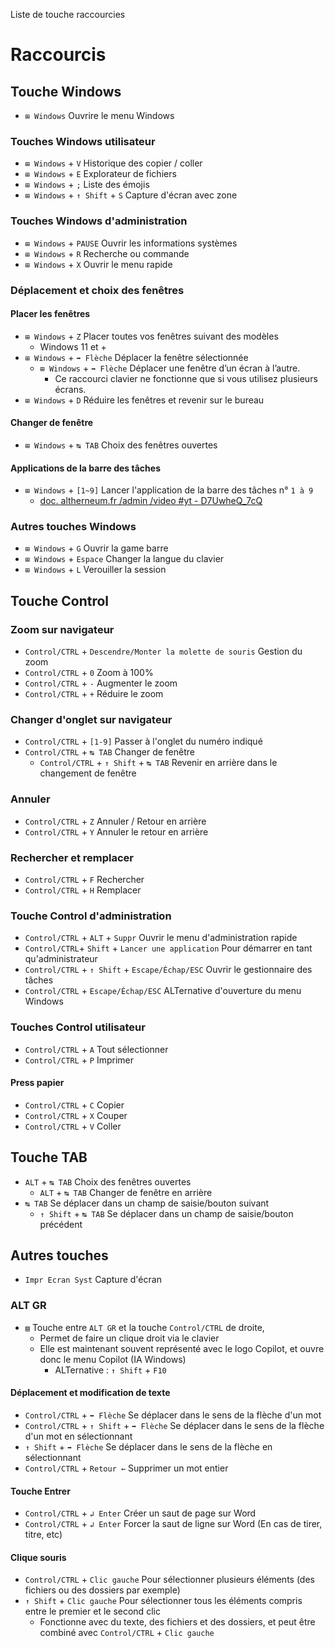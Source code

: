 Liste de touche raccourcies

# Raccourcis
## Touche Windows
- `⊞ Windows` Ouvrire le menu Windows
### Touches Windows utilisateur
- `⊞ Windows` + `V` Historique des copier / coller
- `⊞ Windows` + `E` Explorateur de fichiers
- `⊞ Windows` + `;` Liste des émojis
- `⊞ Windows` + `↑ Shift` + `S` Capture d'écran avec zone
### Touches Windows d'administration
- `⊞ Windows` + `PAUSE` Ouvrir les informations systèmes
- `⊞ Windows` + `R` Recherche ou commande
- `⊞ Windows` + `X` Ouvrir le menu rapide
### Déplacement et choix des fenêtres
#### Placer les fenêtres
- `⊞ Windows` + `Z` Placer toutes vos fenêtres suivant des modèles
  - Windows 11 et + 
- `⊞ Windows` + `➡ Flèche` Déplacer la fenêtre sélectionnée
  - `⊞ Windows` + `➡ Flèche` Déplacer une fenêtre d’un écran à l’autre. 
    - Ce raccourci clavier ne fonctionne que si vous utilisez plusieurs écrans.
- `⊞ Windows` + `D` Réduire les fenêtres et revenir sur le bureau
#### Changer de fenêtre
- `⊞ Windows` + `↹ TAB` Choix des fenêtres ouvertes
#### Applications de la barre des tâches
- `⊞ Windows` + `[1~9]` Lancer l'application de la barre des tâches n° `1 à 9`
  - [doc. altherneum.fr /admin /video #yt - D7UwheQ_7cQ](https://doc.altherneum.fr/admin/video#yt-D7UwheQ_7cQ)
### Autres touches Windows
- `⊞ Windows` + `G` Ouvrir la game barre
- `⊞ Windows` + `Espace` Changer la langue du clavier
- `⊞ Windows` + `L` Verouiller la session

## Touche Control
### Zoom sur navigateur
- `Control/CTRL` + `Descendre/Monter la molette de souris` Gestion du zoom
- `Control/CTRL` + `0` Zoom à 100%
- `Control/CTRL` + `-` Augmenter le zoom
- `Control/CTRL` + `+` Réduire le zoom
### Changer d'onglet sur navigateur
- `Control/CTRL` + `[1-9]` Passer à l'onglet du numéro indiqué
- `Control/CTRL` + `↹ TAB` Changer de fenêtre
  - `Control/CTRL` + `↑ Shift` + `↹ TAB` Revenir en arrière dans le changement de fenêtre
### Annuler
- `Control/CTRL` + `Z` Annuler / Retour en arrière
- `Control/CTRL` + `Y` Annuler le retour en arrière
### Rechercher et remplacer
- `Control/CTRL` + `F` Rechercher
- `Control/CTRL` + `H` Remplacer
### Touche Control d'administration
- `Control/CTRL` + `ALT` + `Suppr` Ouvrir le menu d'administration rapide
- `Control/CTRL`+ `Shift` + `Lancer une application` Pour démarrer en tant qu'administrateur
- `Control/CTRL` + `↑ Shift` + `Escape/Échap/ESC` Ouvrir le gestionnaire des tâches
- `Control/CTRL` + `Escape/Échap/ESC` ALTernative d'ouverture du menu Windows
### Touches Control utilisateur
- `Control/CTRL` + `A` Tout sélectionner
- `Control/CTRL` + `P` Imprimer
#### Press papier
- `Control/CTRL` + `C` Copier
- `Control/CTRL` + `X` Couper
- `Control/CTRL` + `V` Coller

## Touche TAB
- `ALT` + `↹ TAB` Choix des fenêtres ouvertes
  - `ALT` + `↹ TAB` Changer de fenêtre en arrière
- `↹ TAB` Se déplacer dans un champ de saisie/bouton suivant
  - `↑ Shift` + `↹ TAB` Se déplacer dans un champ de saisie/bouton précédent

## Autres touches
- `Impr Ecran Syst` Capture d'écran
### ALT GR
- `▤` Touche entre `ALT GR` et la touche `Control/CTRL` de droite,
  - Permet de faire un clique droit via le clavier
  - Elle est maintenant souvent représenté avec le logo Copilot, et ouvre donc le menu Copilot (IA Windows)
    - ALTernative : `↑ Shift` + `F10`
#### Déplacement et modification de texte
- `Control/CTRL` + `➡ Flèche`  Se déplacer dans le sens de la flèche d'un mot
- `Control/CTRL` + `↑ Shift` + `➡ Flèche`  Se déplacer dans le sens de la flèche d'un mot en sélectionnant
- `↑ Shift` + `➡ Flèche`  Se déplacer dans le sens de la flèche en sélectionnant
- `Control/CTRL` + `Retour ←` Supprimer un mot entier
#### Touche Entrer
- `Control/CTRL` + `↲ Enter` Créer un saut de page sur Word
- `Control/CTRL` + `↲ Enter` Forcer la saut de ligne sur Word (En cas de tirer, titre, etc)
#### Clique souris
- `Control/CTRL` + `Clic gauche` Pour sélectionner plusieurs éléments (des fichiers ou des dossiers par exemple)
- `↑ Shift` + `Clic gauche` Pour sélectionner tous les éléments compris entre le premier et le second clic 
  - Fonctionne avec du texte, des fichiers et des dossiers, et peut être combiné avec  `Control/CTRL` + `Clic gauche`